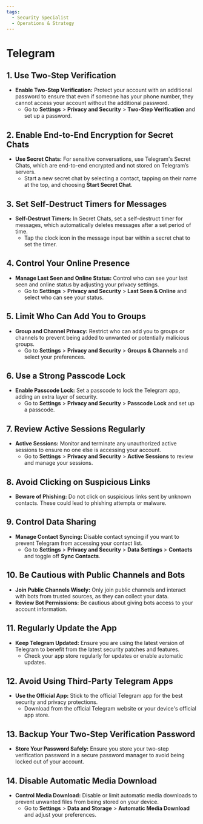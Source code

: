 ```yaml
---
tags:
  - Security Specialist
  - Operations & Strategy
---
```


# Telegram


## 1. Use Two-Step Verification
- **Enable Two-Step Verification:** Protect your account with an additional password to ensure that even if someone has your phone number, they cannot access your account without the additional password.
  - Go to **Settings** > **Privacy and Security** > **Two-Step Verification** and set up a password.

## 2. Enable End-to-End Encryption for Secret Chats
- **Use Secret Chats:** For sensitive conversations, use Telegram's Secret Chats, which are end-to-end encrypted and not stored on Telegram’s servers.
  - Start a new secret chat by selecting a contact, tapping on their name at the top, and choosing **Start Secret Chat**.

## 3. Set Self-Destruct Timers for Messages
- **Self-Destruct Timers:** In Secret Chats, set a self-destruct timer for messages, which automatically deletes messages after a set period of time.
  - Tap the clock icon in the message input bar within a secret chat to set the timer.

## 4. Control Your Online Presence
- **Manage Last Seen and Online Status:** Control who can see your last seen and online status by adjusting your privacy settings.
  - Go to **Settings** > **Privacy and Security** > **Last Seen & Online** and select who can see your status.

## 5. Limit Who Can Add You to Groups
- **Group and Channel Privacy:** Restrict who can add you to groups or channels to prevent being added to unwanted or potentially malicious groups.
  - Go to **Settings** > **Privacy and Security** > **Groups & Channels** and select your preferences.

## 6. Use a Strong Passcode Lock
- **Enable Passcode Lock:** Set a passcode to lock the Telegram app, adding an extra layer of security.
  - Go to **Settings** > **Privacy and Security** > **Passcode Lock** and set up a passcode.

## 7. Review Active Sessions Regularly
- **Active Sessions:** Monitor and terminate any unauthorized active sessions to ensure no one else is accessing your account.
  - Go to **Settings** > **Privacy and Security** > **Active Sessions** to review and manage your sessions.

## 8. Avoid Clicking on Suspicious Links
- **Beware of Phishing:** Do not click on suspicious links sent by unknown contacts. These could lead to phishing attempts or malware.

## 9. Control Data Sharing
- **Manage Contact Syncing:** Disable contact syncing if you want to prevent Telegram from accessing your contact list.
  - Go to **Settings** > **Privacy and Security** > **Data Settings** > **Contacts** and toggle off **Sync Contacts**.

## 10. Be Cautious with Public Channels and Bots
- **Join Public Channels Wisely:** Only join public channels and interact with bots from trusted sources, as they can collect your data.
- **Review Bot Permissions:** Be cautious about giving bots access to your account information.

## 11. Regularly Update the App
- **Keep Telegram Updated:** Ensure you are using the latest version of Telegram to benefit from the latest security patches and features.
  - Check your app store regularly for updates or enable automatic updates.

## 12. Avoid Using Third-Party Telegram Apps
- **Use the Official App:** Stick to the official Telegram app for the best security and privacy protections.
  - Download from the official Telegram website or your device's official app store.

## 13. Backup Your Two-Step Verification Password
- **Store Your Password Safely:** Ensure you store your two-step verification password in a secure password manager to avoid being locked out of your account.

## 14. Disable Automatic Media Download
- **Control Media Download:** Disable or limit automatic media downloads to prevent unwanted files from being stored on your device.
  - Go to **Settings** > **Data and Storage** > **Automatic Media Download** and adjust your preferences.